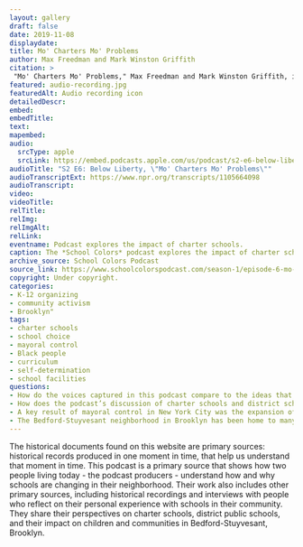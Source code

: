 ```yaml
--- 
layout: gallery
draft: false
date: 2019-11-08
displaydate: 
title: Mo' Charters Mo' Problems
author: Max Freedman and Mark Winston Griffith
citation: >
 "Mo' Charters Mo' Problems," Max Freedman and Mark Winston Griffith, in New York City Civil Rights History Project, Accessed: [Month Day, Year], https://nyccivilrightshistory.org/gallery/mo-charters.
featured: audio-recording.jpg
featuredAlt: Audio recording icon
detailedDescr: 
embed: 
embedTitle: 
text: 
mapembed: 
audio:
  srcType: apple
  srcLink: https://embed.podcasts.apple.com/us/podcast/s2-e6-below-liberty/id1442892516?i=1000588142829
audioTitle: "S2 E6: Below Liberty, \"Mo' Charters Mo' Problems\""
audioTranscriptExt: https://www.npr.org/transcripts/1105664098
audioTranscript: 
video: 
videoTitle: 
relTitle: 
relImg: 
relImgAlt: 
relLink: 
eventname: Podcast explores the impact of charter schools.
caption: The *School Colors* podcast explores the impact of charter schools in Bedford-Stuyvesant, Brooklyn, during mayoral control.
archive_source: School Colors Podcast
source_link: https://www.schoolcolorspodcast.com/season-1/episode-6-mo-charters-mo-problems
copyright: Under copyright. 
categories: 
- K-12 organizing
- community activism
- Brooklyn"
tags: 
- charter schools 
- school choice
- mayoral control
- Black people
- curriculum
- self-determination
- school facilities
questions: 
- How do the voices captured in this podcast compare to the ideas that you heard from Mayor Michael Bloomberg, Jitu Weusi, and Chancellor Joel Klein? 
- How does the podcast’s discussion of charter schools and district schools compare to your own experience as a student in either or both? 
- A key result of mayoral control in New York City was the expansion of charter schools. Does that leave you supporting, or opposing, mayoral control? 
- The Bedford-Stuyvesant neighborhood in Brooklyn has been home to many phases of Black and Latinx educational activism. If you were to travel back in time and bring some of the [community control activists of the 1960s](/topics/who-governs-schools/community-control/) into Bedford-Stuyvesant today, what would they think?
--- 
```


The historical documents found on this website are primary sources: historical records produced in one moment in time, that help us understand that moment in time. This podcast is a primary source that shows how two people living today - the podcast producers - understand how and why schools are changing in their neighborhood. Their work also includes other primary sources, including historical recordings and interviews with people who reflect on their personal experience with schools in their community. They share their perspectives on charter schools, district public schools, and their impact on children and communities in Bedford-Stuyvesant, Brooklyn.
